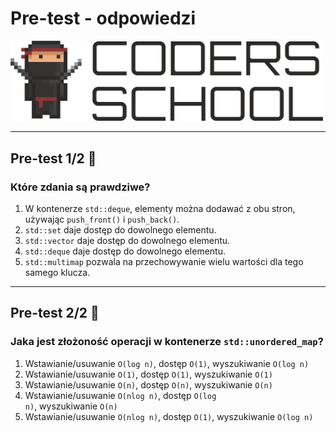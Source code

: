 <!-- .slide: data-background="#111111" -->

# Pre-test - odpowiedzi

<a href="https://coders.school">
    <img width="500" src="../img/coders_school_logo.png" alt="Coders School" class="plain">
</a>

___

## Pre-test 1/2 🤯

### Które zdania są prawdziwe?

1. W kontenerze <code>std::deque</code>, elementy można dodawać z obu stron, używając <code>push_front()</code> i <code>push_back()</code>.
2. <code>std::set</code> daje dostęp do dowolnego elementu.
3. <code>std::vector</code> daje dostęp do dowolnego elementu.
4. <code>std::deque</code> daje dostęp do dowolnego elementu.
5. <code>std::multimap</code> pozwala na przechowywanie wielu wartości dla tego samego klucza.

___
<!-- .slide: style="font-size: 0.95em" -->

## Pre-test 2/2 🤯

### Jaka jest złożoność operacji w kontenerze `std::unordered_map`?

1. Wstawianie/usuwanie <code>O(log n)</code>, dostęp <code>O(1)</code>, wyszukiwanie <code>O(log n)</code>
2. Wstawianie/usuwanie <code>O(1)</code>, dostęp <code>O(1)</code>, wyszukiwanie <code>O(1)</code>
3. Wstawianie/usuwanie <code>O(n)</code>, dostęp <code>O(n)</code>, wyszukiwanie <code>O(n)</code>
4. Wstawianie/usuwanie <code>O(nlog n)</code>, dostęp <code>O(log n)</code>, wyszukiwanie <code>O(n)</code>
5. Wstawianie/usuwanie <code>O(nlog n)</code>, dostęp <code>O(1)</code>, wyszukiwanie <code>O(log n)</code>
